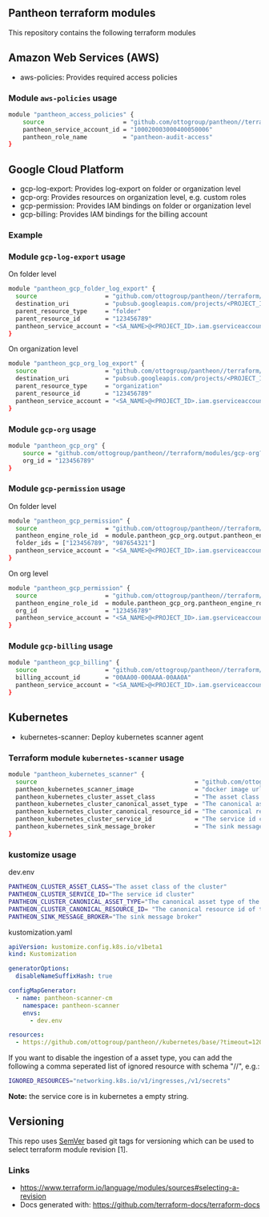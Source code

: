 ## Pantheon terraform modules

This repository contains the following terraform modules 


## Amazon Web Services (AWS)

- aws-policies: Provides required access policies

### Module `aws-policies` usage


```bash
module "pantheon_access_policies" {
    source                      = "github.com/ottogroup/pantheon//terraform/modules/aws-policies?ref=v1.1.27"
    pantheon_service_account_id = "100020003000400050006"
    pantheon_role_name          = "pantheon-audit-access"
}
```

## Google Cloud Platform

- gcp-log-export: Provides log-export on folder or organization level
- gcp-org: Provides resources on organization level, e.g. custom roles
- gcp-permission: Provides IAM bindings on folder or organization level
- gcp-billing: Provides IAM bindings for the billing account


### Example 

### Module `gcp-log-export` usage
On folder level

```bash
module "pantheon_gcp_folder_log_export" {
  source                   = "github.com/ottogroup/pantheon//terraform/modules/gcp-log-export?ref=v1.1.27"
  destination_uri          = "pubsub.googleapis.com/projects/<PROJECT_ID>/topics/<TOPIC_NAME>"
  parent_resource_type     = "folder"
  parent_resource_id       = "123456789"
  pantheon_service_account = "<SA_NAME>@<PROJECT_ID>.iam.gserviceaccount.com"
}
```

On organization level
```bash
module "pantheon_gcp_org_log_export" {
  source                   = "github.com/ottogroup/pantheon//terraform/modules/gcp-log-export?ref=v1.1.27"
  destination_uri          = "pubsub.googleapis.com/projects/<PROJECT_ID>/topics/<TOPIC_NAME>"
  parent_resource_type     = "organization"
  parent_resource_id       = "123456789"
  pantheon_service_account = "<SA_NAME>@<PROJECT_ID>.iam.gserviceaccount.com"
}
```

### Module `gcp-org` usage

```bash
module "pantheon_gcp_org" {
    source = "github.com/ottogroup/pantheon//terraform/modules/gcp-org?ref=v1.1.27"
    org_id = "123456789"
}
```

### Module `gcp-permission` usage

On folder level

```bash
module "pantheon_gcp_permission" {
  source                   = "github.com/ottogroup/pantheon//terraform/modules/gcp-permission?ref=v1.1.27"
  pantheon_engine_role_id  = module.pantheon_gcp_org.output.pantheon_engine_role_id
  folder_ids = ["123456789", "987654321"]
  pantheon_service_account = "<SA_NAME>@<PROJECT_ID>.iam.gserviceaccount.com"
}
```

On org level

```bash
module "pantheon_gcp_permission" {
  source                   = "github.com/ottogroup/pantheon//terraform/modules/gcp-permission?ref=v1.1.20"
  pantheon_engine_role_id  = module.pantheon_gcp_org.pantheon_engine_role_id
  org_id                   = "123456789"
  pantheon_service_account = "<SA_NAME>@<PROJECT_ID>.iam.gserviceaccount.com"
}
```

### Module `gcp-billing` usage

```bash
module "pantheon_gcp_billing" {
  source                   = "github.com/ottogroup/pantheon//terraform/modules/gcp-billing?ref=v1.1.27"
  billing_account_id       = "00AA00-000AAA-00AA0A"
  pantheon_service_account = "<SA_NAME>@<PROJECT_ID>.iam.gserviceaccount.com"
}
```

## Kubernetes

- kubernetes-scanner: Deploy kubernetes scanner agent

### Terraform module `kubernetes-scanner` usage

```bash
module "pantheon_kubernetes_scanner" {
  source                                            = "github.com/ottogroup/pantheon//terraform/modules/kubernetes-scanner?ref=v1.1.27"
  pantheon_kubernetes_scanner_image                 = "docker image url"
  pantheon_kubernetes_cluster_asset_class           = "The asset class of the cluster"
  pantheon_kubernetes_cluster_canonical_asset_type  = "The canonical asset type of the cluster"
  pantheon_kubernetes_cluster_canonical_resource_id = "The canonical resource id of the cluster"
  pantheon_kubernetes_cluster_service_id            = "The service id cluster"
  pantheon_kubernetes_sink_message_broker           = "The sink message broker"
}
```

### kustomize usage

dev.env
```bash
PANTHEON_CLUSTER_ASSET_CLASS="The asset class of the cluster"
PANTHEON_CLUSTER_SERVICE_ID="The service id cluster"
PANTHEON_CLUSTER_CANONICAL_ASSET_TYPE="The canonical asset type of the cluster"
PANTHEON_CLUSTER_CANONICAL_RESOURCE_ID= "The canonical resource id of the cluster"
PANTHEON_SINK_MESSAGE_BROKER="The sink message broker"
```

kustomization.yaml
```yaml
apiVersion: kustomize.config.k8s.io/v1beta1
kind: Kustomization

generatorOptions:
  disableNameSuffixHash: true

configMapGenerator:
  - name: pantheon-scanner-cm
    namespace: pantheon-scanner
    envs:
      - dev.env

resources:
  - https://github.com/ottogroup/pantheon//kubernetes/base/?timeout=120&ref=main
```

If you want to disable the ingestion of a asset type, you can add the following a comma seperated list of ignored resource with schema "<service>/<version>/<method>", e.g.:
```bash
IGNORED_RESOURCES="networking.k8s.io/v1/ingresses,/v1/secrets"
```
**Note:** the service core is in kubernetes a empty string.

## Versioning

This repo uses [SemVer](http://semver.org/) based git tags for versioning which can be used to select terraform module revision [1].

### Links

- https://www.terraform.io/language/modules/sources#selecting-a-revision
- Docs generated with: https://github.com/terraform-docs/terraform-docs

